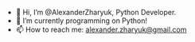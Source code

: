 - 👋 Hi, I’m @AlexanderZharyuk, Python Developer.
- 🌱 I’m currently programming on Python!
- 📫 How to reach me: alexander.zharyuk@gmail.com
